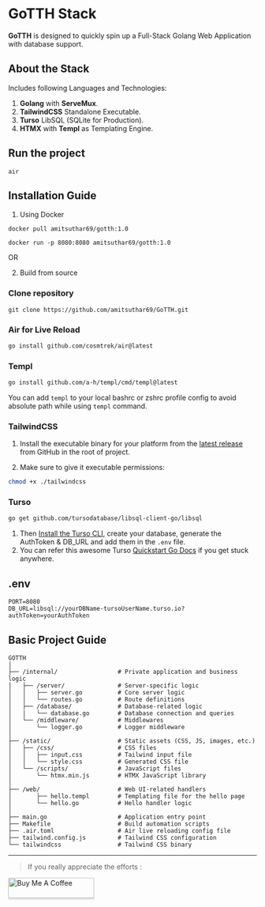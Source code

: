 # GoTTH Stack

**GoTTH** is designed to quickly spin up a Full-Stack Golang Web Application with database support.

## About the Stack

Includes following Languages and Technologies:

1. **Golang** with **ServeMux**.
2. **TailwindCSS** Standalone Executable.
3. **Turso** LibSQL (SQLite for Production).
4. **HTMX** with **Templ** as Templating Engine.

## Run the project

```
air
```

## Installation Guide

1. Using Docker

```
docker pull amitsuthar69/gotth:1.0
```

```
docker run -p 8080:8080 amitsuthar69/gotth:1.0
```

OR

2. Build from source

### Clone repository

```
git clone https://github.com/amitsuthar69/GoTTH.git
```

### Air for Live Reload

```bash
go install github.com/cosmtrek/air@latest
```

### Templ

```bash
go install github.com/a-h/templ/cmd/templ@latest
```

You can add `templ` to your local bashrc or zshrc profile config to avoid absolute path while using `templ` command.

### TailwindCSS

1. Install the executable binary for your platform from the [latest release](https://github.com/tailwindlabs/tailwindcss/releases/latest) from GitHub in the root of project.

2. Make sure to give it executable permissions:

```bash
chmod +x ./tailwindcss
```

### Turso

```bash
go get github.com/tursodatabase/libsql-client-go/libsql
```

1. Then [Install the Turso CLI](https://docs.turso.tech/quickstart), create your database, generate the AuthToken & DB_URL and add them in the `.env` file.
2. You can refer this awesome Turso [Quickstart Go Docs](https://docs.turso.tech/sdk/go/quickstart) if you get stuck anywhere.

## .env

```
PORT=8080
DB_URL=libsql://yourDBName-tursoUserName.turso.io?authToken=yourAuthToken
```

## Basic Project Guide

```
GOTTH
│
├── /internal/                 # Private application and business logic
│   ├── /server/               # Server-specific logic
│   │   ├── server.go          # Core server logic
│   │   └── routes.go          # Route definitions
│   ├── /database/             # Database-related logic
│   |   └── database.go        # Database connection and queries
│   └── /middleware/           # Middlewares
│       └── logger.go          # Logger middleware
│
├── /static/                   # Static assets (CSS, JS, images, etc.)
│   ├── /css/                  # CSS files
│   │   ├── input.css          # Tailwind input file
│   │   └── style.css          # Generated CSS file
│   └── /scripts/              # JavaScript files
│       └── htmx.min.js        # HTMX JavaScript library
│
├── /web/                      # Web UI-related handlers
│       ├── hello.templ        # Templating file for the hello page
│       └── hello.go           # Hello handler logic
│
├── main.go                    # Application entry point
├── Makefile                   # Build automation scripts
├── .air.toml                  # Air live reloading config file
├── tailwind.config.js         # Tailwind CSS configuration
└── tailwindcss                # Tailwind CSS binary
```

---

> If you really appreciate the efforts :
>
<a href="https://www.buymeacoffee.com/amitsuthar" target="_blank"><img src="https://www.buymeacoffee.com/assets/img/custom_images/orange_img.png" alt="Buy Me A Coffee" style="height: 41px !important;width: 174px !important;box-shadow: 0px 3px 2px 0px rgba(190, 190, 190, 0.5) !important;-webkit-box-shadow: 0px 3px 2px 0px rgba(190, 190, 190, 0.5) !important;" ></a>
